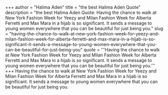 +++
author = "Halima Aden"
title = "the best Halima Aden Quote"
description = "the best Halima Aden Quote: Having the chance to walk at New York Fashion Week for Yeezy and Milan Fashion Week for Alberta Ferretti and Max Mara in a hijab is so significant. It sends a message to young women everywhere that you can be beautiful for just being you."
slug = "having-the-chance-to-walk-at-new-york-fashion-week-for-yeezy-and-milan-fashion-week-for-alberta-ferretti-and-max-mara-in-a-hijab-is-so-significant-it-sends-a-message-to-young-women-everywhere-that-you-can-be-beautiful-for-just-being-you"
quote = '''Having the chance to walk at New York Fashion Week for Yeezy and Milan Fashion Week for Alberta Ferretti and Max Mara in a hijab is so significant. It sends a message to young women everywhere that you can be beautiful for just being you.'''
+++
Having the chance to walk at New York Fashion Week for Yeezy and Milan Fashion Week for Alberta Ferretti and Max Mara in a hijab is so significant. It sends a message to young women everywhere that you can be beautiful for just being you.
